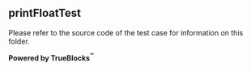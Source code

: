 ## printFloatTest

Please refer to the source code of the test case for information on this folder.

**Powered by TrueBlocks<sup>&trade;</sup>**

